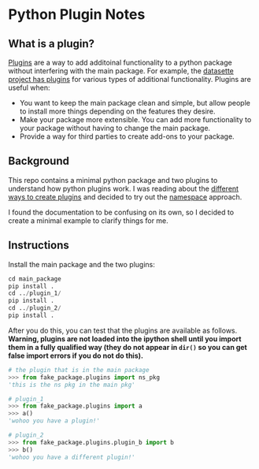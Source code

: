# Python Plugin Notes

## What is a plugin?

[Plugins](https://en.wikipedia.org/wiki/Plug-in_(computing)) are a way to add additoinal functionality to a python package without interfering with the main package.  For example, the [datasette project has plugins](https://docs.datasette.io/en/stable/plugins.html) for various types of additional functionality.  Plugins are useful when:

- You want to keep the main package clean and simple, but allow people to install more things depending on the features they desire.
- Make your package more extensible.  You can add more functionality to your package without having to change the main package.
- Provide a way for third parties to create add-ons to your package.

## Background

This repo contains a minimal python package and two plugins to understand how python plugins work.  I was reading about the [different ways to create plugins](https://packaging.python.org/en/latest/guides/creating-and-discovering-plugins/) and decided to try out the [namespace](https://packaging.python.org/en/latest/guides/packaging-namespace-packages/) approach.  

I found the documentation to be confusing on its own, so I decided to create a minimal example to clarify things for me.

## Instructions

Install the main package and the two plugins:

```py
cd main_package
pip install .
cd ../plugin_1/
pip install .
cd ../plugin_2/
pip install .
```

After you do this, you can test that the plugins are available as follows.  **Warning, plugins are not loaded into the ipython shell until you import them in a fully qualified way (they do not appear in `dir()` so you can get false import errors if you do not do this).** 

```py
# the plugin that is in the main package
>>> from fake_package.plugins import ns_pkg
'this is the ns pkg in the main pkg'

# plugin_1
>>> from fake_package.plugins import a
>>> a()
'wohoo you have a plugin!'

# plugin_2
>>> from fake_package.plugins.plugin_b import b
>>> b()
'wohoo you have a different plugin!'
```
